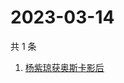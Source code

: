 # 2023-03-14

共 1 条

<!-- BEGIN -->
<!-- 最后更新时间 Tue Mar 14 2023 06:03:37 GMT+0800 (China Standard Time) -->

1. [杨紫琼获奥斯卡影后](https://www.zhihu.com/search?q=杨紫琼获奥斯卡影后)

<!-- END -->

